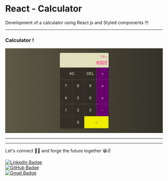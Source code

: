# React - Calculator 


Development of a calculator using React js and Styled components !!!

---

### Calculator !
![Start](./src/components/images/calculator.png)

---

<!-- ### Live Demo

[Deploy](https://booksquizapp-2f4fa.web.app/ "Deploy") -->

---

Let's connect 👨‍💻 and forge the future together 😁✌

[![Linkedin Badge](https://img.shields.io/badge/-Walter_Cuberas-blue?style=flat-square&logo=Linkedin&logoColor=white&link=https://www.linkedin.com/in/walter-cuberas-dev/)](https://www.linkedin.com/in/walter-cuberas-dev/)
</br>
[![GitHub Badge](https://img.shields.io/badge/-wcuberas-100000?style=flat-square&logo=github&logoColor=white&link=https://github.com/wcuberas/)](https://github.com/wcuberas/)
</br>
[![Gmail Badge](https://img.shields.io/badge/-wcuberas@gmail.com-c14438?style=flat-square&logo=Gmail&logoColor=white&link=mailto:wcuberas@gmail.com)](mailto:wcuberas@gmail.com)




